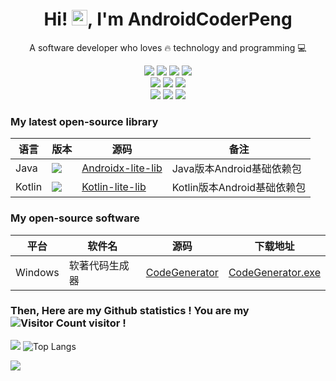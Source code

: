 <!-- 标题 + 个人描述, emoji 取自: http://emojihomepage.com -->
<p align="center">
  <h1 height="200px" align="center">
    Hi! <img src="https://cdn.jsdelivr.net/gh/MaleWeb/picture/images/techblog/hi.gif" width="25">, I'm AndroidCoderPeng
  </h1>
   <p align="center">A software developer who loves 🔥 technology and programming 💻</p>
</p>

<!-- 
  技术栈标签, 小标签来自: https://shields.io/
  1. shields 链接格式: https://img.shields.io/badge/-{标签文本}-{标签背景色}?style={标签类型}&logo={标签前面 Logo}&logoColor={Logo 颜色}
  2. shields 可选 Logo 列表参考: https://github.com/simple-icons/simple-icons/blob/develop/slugs.md
-->
<div align="center">
  <img src="https://img.shields.io/badge/-Java-F6DA1C?style=flat&logo=oracle&logoColor=white">
  <img src="https://img.shields.io/badge/-Kotlin-purple?style=flat&logo=kotlin&logoColor=white">
  <img src="https://img.shields.io/badge/-C Sharp-green?style=flat&logo=csharp&logoColor=white">
  <img src="https://img.shields.io/badge/-Swift-orange?style=flat&logo=swift&logoColor=white">
</div>
<div align="center">
  <img src="https://img.shields.io/badge/-Android-LimeGreen?style=flat&logo=android&logoColor=white">
  <img src="https://img.shields.io/badge/-iOS-black?style=flat&logo=apple&logoColor=white">
  <img src="https://img.shields.io/badge/-Windows-blue?style=flat&logo=windows&logoColor=white">
</div>
<div align="center">
  <img src="https://img.shields.io/badge/-Git-ee462c?style=flat&logo=git&logoColor=white">
  <img src="https://img.shields.io/badge/-Spring Boot-green?style=flat&logo=springboot&logoColor=white">
  <img src="https://img.shields.io/badge/-WPF-4a2bca?style=flat&logo=dotnet&logoColor=white">
</div>

### My latest open-source library

| 语言     | 版本                                                                                                                         | 源码                                                                         | 备注                   |
|--------|----------------------------------------------------------------------------------------------------------------------------|----------------------------------------------------------------------------|----------------------|
| Java   | [![](https://jitpack.io/v/AndroidCoderPeng/Androidx-lite-lib.svg)](https://jitpack.io/#AndroidCoderPeng/Androidx-lite-lib) | [Androidx-lite-lib](https://github.com/AndroidCoderPeng/Androidx-lite-lib) | Java版本Android基础依赖包   |
| Kotlin | [![](https://jitpack.io/v/AndroidCoderPeng/Kotlin-lite-lib.svg)](https://jitpack.io/#AndroidCoderPeng/Kotlin-lite-lib)     | [Kotlin-lite-lib](https://github.com/AndroidCoderPeng/Kotlin-lite-lib)     | Kotlin版本Android基础依赖包 |

### My open-source software

| 平台      | 软件名     | 源码                                                                 | 下载地址                                                                                                       |
|---------|---------|--------------------------------------------------------------------|------------------------------------------------------------------------------------------------------------|
| Windows | 软著代码生成器 | [CodeGenerator](https://github.com/AndroidCoderPeng/CodeGenerator) | [CodeGenerator.exe](https://github.com/AndroidCoderPeng/CodeGenerator/blob/main/Example/CodeGenerator.exe) |

### Then, Here are my Github statistics ! You are my ![Visitor Count](https://profile-counter.glitch.me/AndroidCoderPeng/count.svg) visitor !

![](https://github-readme-stats.vercel.app/api?username=AndroidCoderPeng&show_icons=true&theme=aura&hide=issues)
![Top Langs](https://github-readme-stats.vercel.app/api/top-langs/?username=AndroidCoderPeng&layout=compact&theme=aura)

![](https://github-readme-activity-graph.cyclic.app/graph?username=AndroidCoderPeng)
